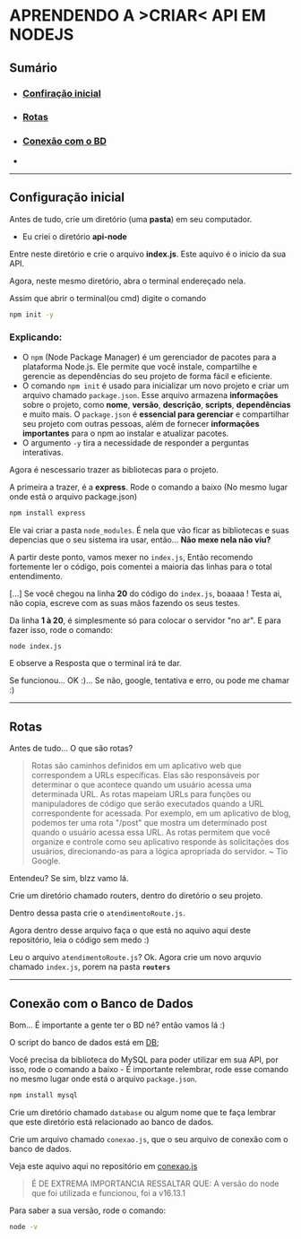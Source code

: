 # APRENDENDO A >CRIAR< API EM NODEJS

## Sumário
 - ### [Confiração inicial](#configuração-inicial)
 - ### [Rotas](#rotas-1)
 - ### [Conexão com o BD](#conexão-com-o-banco-de-dados)
 - 

---

## Configuração inicial

Antes de tudo, crie um diretório (uma **pasta**) em seu computador.
 - Eu criei o diretório **api-node**

Entre neste diretório e crie o arquivo **index.js**. Este aquivo é o inicio da sua API.

Agora, neste mesmo diretório, abra o terminal endereçado nela.

Assim que abrir o terminal(ou cmd) digite o comando
```bash
npm init -y
```
### Explicando:
- O `npm` (Node Package Manager) é um gerenciador de pacotes para a plataforma Node.js. Ele permite que você instale, compartilhe e gerencie as dependências do seu projeto de forma fácil e eficiente.
- O comando `npm init` é usado para inicializar um novo projeto e criar um arquivo chamado `package.json`. Esse arquivo armazena **informações** sobre o projeto, como **nome**, **versão**, **descrição**, **scripts**, **dependências** e muito mais. O `package.json` é **essencial para gerenciar** e compartilhar seu projeto com outras pessoas, além de fornecer **informações importantes** para o npm ao instalar e atualizar pacotes.
- O argumento `-y` tira a necessidade de responder a perguntas interativas.


Agora é nescessario trazer as bibliotecas para o projeto.

A primeira a trazer, é a **express**. Rode o comando a baixo (No mesmo lugar onde está o arquivo package.json)
```bash
npm install express
```

Ele vai criar a pasta `node_modules`. É nela que vão ficar as bibliotecas e suas depencias que o seu sistema ira usar, então... **Não mexe nela não viu?**

A partir deste ponto, vamos mexer no `index.js`, Então recomendo fortemente ler o código, pois comentei a maioria das linhas para o total entendimento.

[...] Se você chegou na linha **20** do código do `index.js`, boaaaa ! Testa ai, não copia, escreve com as suas mãos fazendo os seus testes.

Da linha **1 à 20**, é simplesmente só para colocar o servidor "no ar". E para fazer isso, rode o comando:
```bash
node index.js
```

E observe a Resposta que o terminal irá te dar.

Se funcionou... OK :)... Se não, google, tentativa e erro, ou pode me chamar :) 

---

## Rotas 

Antes de tudo... O que são rotas? 
> Rotas são caminhos definidos em um aplicativo web que correspondem a URLs específicas. Elas são responsáveis por determinar o que acontece quando um usuário acessa uma determinada URL. As rotas mapeiam URLs para funções ou manipuladores de código que serão executados quando a URL correspondente for acessada. Por exemplo, em um aplicativo de blog, podemos ter uma rota "/post" que mostra um determinado post quando o usuário acessa essa URL. As rotas permitem que você organize e controle como seu aplicativo responde às solicitações dos usuários, direcionando-as para a lógica apropriada do servidor.
> ~ Tio Google. 

Entendeu? Se sim, blzz vamo lá. 

Crie um diretório chamado routers, dentro do diretório o seu projeto.

Dentro dessa pasta crie o `atendimentoRoute.js`.

Agora dentro desse arquivo faça o que está no aquivo aqui deste repositório, leia o código sem medo :)

Leu o arquivo `atendimentoRoute.js`? Ok. Agora crie um novo arquvio chamado `index.js`, porem na pasta **`routers`**

---

## Conexão com o Banco de Dados

Bom... É importante a gente ter o BD né? então vamos lá :)

O script do banco de dados está em [DB](./database/script.sql);

Você precisa da biblioteca do MySQL para poder utilizar em sua API, por isso, rode o comando a baixo - É importante relembrar, rode esse comando no mesmo lugar onde está o arquivo `package.json`.
```bash
npm install mysql
```

Crie um diretório chamado `database` ou algum nome que te faça lembrar que este diretório está relacionado ao banco de dados.

Crie um arquivo chamado `conexao.js`, que o seu arquivo de conexão com o banco de dados.

Veja este aquivo aqui no repositório em [conexao.js](./database/conexao.js)

> É DE EXTREMA IMPORTANCIA RESSALTAR QUE:
> A versão do node que foi utilizada e funcionou, foi a v16.13.1

Para saber a sua versão, rode o comando:
```bash 
node -v
```
